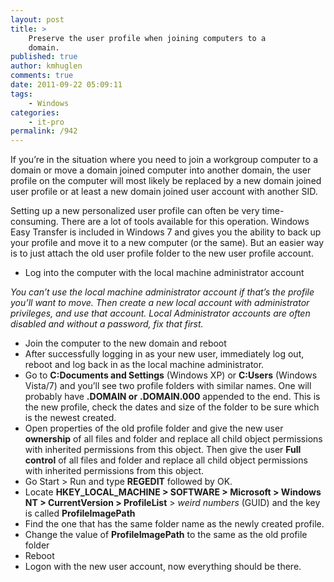 ```yaml
---
layout: post
title: >
    Preserve the user profile when joining computers to a
    domain.
published: true
author: kmhuglen
comments: true
date: 2011-09-22 05:09:11
tags:
    - Windows
categories:
    - it-pro
permalink: /942
---
```

If you’re in the situation where you need to join a workgroup computer to a domain or move a domain joined computer into another domain, the user profile on the computer will most likely be replaced by a new domain joined user profile or at least a new domain joined user account with another SID.

Setting up a new personalized user profile can often be very time-consuming. There are a lot of tools available for this operation. Windows Easy Transfer is included in Windows 7 and gives you the ability to back up your profile and move it to a new computer (or the same). But an easier way is to just attach the old user profile folder to the new user profile account.

  * Log into the computer with the local machine administrator account

_You can’t use the local machine administrator account if that’s the profile you’ll want to move. Then create a new local account with administrator privileges, and use that account._ _Local Administrator accounts are often disabled and without a password, fix that first._

  * Join the computer to the new domain and reboot
  * After successfully logging in as your new user, immediately log out, reboot and log back in as the local machine administrator.
  * Go to **C:Documents and Settings** (Windows XP) or **C:Users** (Windows Vista/7) and you’ll see two profile folders with similar names. One will probably have **.DOMAIN or** **.DOMAIN.000** appended to the end. This is the new profile, check the dates and size of the folder to be sure which is the newest created.
  * Open properties of the old profile folder and give the new user **ownership** of all files and folder and replace all child object permissions with inherited permissions from this object. Then give the user **Full control** of all files and folder and replace all child object permissions with inherited permissions from this object.
  * Go Start > Run and type **REGEDIT** followed by OK.
  * Locate **HKEY\_LOCAL\_MACHINE > SOFTWARE > Microsoft > Windows NT > CurrentVersion > ProfileList** > _weird numbers_ (GUID) and the key is called **ProfileImagePath**
  * Find the one that has the same folder name as the newly created profile.
  * Change the value of **ProfileImagePath** to the same as the old profile folder
  * Reboot
  * Logon with the new user account, now everything should be there.
